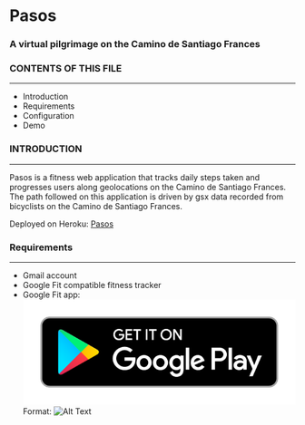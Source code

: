 # Pasos
### A virtual pilgrimage on the Camino de Santiago Frances

### CONTENTS OF THIS FILE
---------------------
 * Introduction
 * Requirements
 * Configuration
 * Demo
 
### INTRODUCTION
------------
Pasos is a fitness web application that tracks daily steps taken and progresses users along geolocations on the Camino de Santiago Frances. The path followed on this application is driven by gsx data recorded from bicyclists on the Camino de Santiago Frances. 

Deployed on Heroku: [Pasos](https://pasos-app.herokuapp.com/)

### Requirements
------------
* Gmail account 
* Google Fit compatible fitness tracker 
* Google Fit app: 
![GitHub Logo](/static/img/google_play_logo.png)
Format: ![Alt Text](url)

